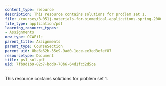 ```yaml
---
content_type: resource
description: This resource contains solutions for problem set 1.
file: /courses/3-051j-materials-for-biomedical-applications-spring-2006/7fb9d1b982b7bdd070b664d1fcd2d5ce_ps1_sol.pdf
file_type: application/pdf
learning_resource_types:
- Assignments
ocw_type: OCWFile
parent_title: Assignments
parent_type: CourseSection
parent_uid: 8be6a62b-35e9-9ad0-1ece-ee3ed3efef87
resourcetype: Document
title: ps1_sol.pdf
uid: 7fb9d1b9-82b7-bdd0-70b6-64d1fcd2d5ce
---
```

This resource contains solutions for problem set 1.

